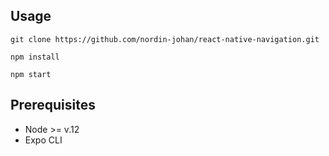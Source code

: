 ## Usage
```git clone https://github.com/nordin-johan/react-native-navigation.git```

```npm install```

```npm start```

## Prerequisites

* Node >= v.12
* Expo CLI
